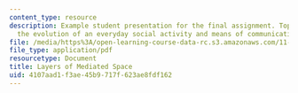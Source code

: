 ```yaml
---
content_type: resource
description: Example student presentation for the final assignment. Topics include
  the evolution of an everyday social activity and means of communication.
file: /media/https%3A/open-learning-course-data-rc.s3.amazonaws.com/11-333-urban-design-seminar-spring-2005/4107aad1f3ae45b9717f623ae8fdf162_mediatedpublicsp.pdf
file_type: application/pdf
resourcetype: Document
title: Layers of Mediated Space
uid: 4107aad1-f3ae-45b9-717f-623ae8fdf162
---
```

